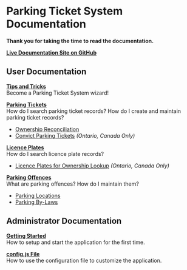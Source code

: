 # Parking Ticket System Documentation

**Thank you for taking the time to read the documentation.**

**[Live Documentation Site on GitHub](https://cityssm.github.io/parking-ticket-system/)**

## User Documentation

**[Tips and Tricks](tipsTricks.md)**<br />
Become a Parking Ticket System wizard!

**[Parking Tickets](tickets.md)**<br />
How do I search parking ticket records?  How do I create and maintain parking ticket records?

-   [Ownership Reconciliation](tickets-ownershipReconciliation.md)
-   [Convict Parking Tickets](ticketsOntario-convict.md) _(Ontario, Canada Only)_

**[Licence Plates](plates.md)**<br />
How do I search licence plate records?

-   [Licence Plates for Ownership Lookup](platesOntario-ownershipLookup.md) _(Ontario, Canada Only)_

**[Parking Offences](offences.md)**<br />
What are parking offences?  How do I maintain them?

-   [Parking Locations](locations.md)
-   [Parking By-Laws](bylaws.md)

## Administrator Documentation

**[Getting Started](admin-gettingStarted.md)**<br />
How to setup and start the application for the first time.

**[config.js File](admin-configJS.md)**<br />
How to use the configuration file to customize the application.
